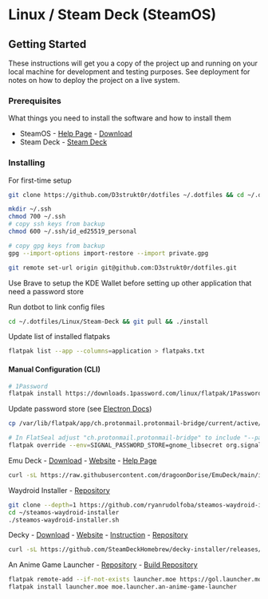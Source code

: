# Linux / Steam Deck (SteamOS)

## Getting Started

These instructions will get you a copy of the project up and running on your local machine for development and testing purposes. See deployment for notes on how to deploy the project on a live system.

### Prerequisites

What things you need to install the software and how to install them

* SteamOS - [Help Page](https://help.steampowered.com/en/faqs/view/1B71-EDF2-EB6D-2BB3) - [Download](https://store.steampowered.com/steamos/download/?ver=steamdeck&snr=100601___)
* Steam Deck - [Steam Deck](https://www.steamdeck.com/)

### Installing

For first-time setup

```sh
git clone https://github.com/D3strukt0r/dotfiles ~/.dotfiles && cd ~/.dotfiles/Linux/Steam-Deck && ./install

mkdir ~/.ssh
chmod 700 ~/.ssh
# copy ssh keys from backup
chmod 600 ~/.ssh/id_ed25519_personal

# copy gpg keys from backup
gpg --import-options import-restore --import private.gpg

git remote set-url origin git@github.com:D3strukt0r/dotfiles.git
```

Use Brave to setup the KDE Wallet before setting up other application that need a password store

Run dotbot to link config files

```sh
cd ~/.dotfiles/Linux/Steam-Deck && git pull && ./install
```

Update list of installed flatpaks

```sh
flatpak list --app --columns=application > flatpaks.txt
```

#### Manual Configuration (CLI)

```bash
# 1Password
flatpak install https://downloads.1password.com/linux/flatpak/1Password.flatpakref
````

Update password store (see [Electron Docs](https://www.electronjs.org/docs/latest/api/safe-storage#safestoragegetselectedstoragebackend-linux))

```bash
cp /var/lib/flatpak/app/ch.protonmail.protonmail-bridge/current/active/export/share/applications/ch.protonmail.protonmail-bridge.desktop '~/.local/share/applications/ProtonMail Bridge.desktop'

# In FlatSeal adjust "ch.protonmail.protonmail-bridge" to include "--password-store="gnome-libsecret"" in the command
flatpak override --env=SIGNAL_PASSWORD_STORE=gnome_libsecret org.signal.Signal
```

Emu Deck - [Download](https://www.emudeck.com/EmuDeck.desktop) - [Website](https://www.emudeck.com/)  - [Help Page](https://emudeck.github.io/how-to-install-emudeck/steamos/)

```bash
curl -sL https://raw.githubusercontent.com/dragoonDorise/EmuDeck/main/install.sh | bash
```

Waydroid Installer - [Repository](https://github.com/ryanrudolfoba/SteamOS-Waydroid-Installer)

```bash
git clone --depth=1 https://github.com/ryanrudolfoba/steamos-waydroid-installer ~/steamos-waydroid-installer
cd ~/steamos-waydroid-installer
./steamos-waydroid-installer.sh
```

Decky - [Download](https://decky.xyz/download) - [Website](https://decky.xyz/) - [Instruction](https://wiki.deckbrew.xyz/en/user-guide/install) - [Repository](https://github.com/SteamDeckHomebrew/decky-installer)

```bash
curl -sL https://github.com/SteamDeckHomebrew/decky-installer/releases/latest/download/user_install_script.sh | sudo bash
```

An Anime Game Launcher - [Repository](https://github.com/an-anime-team/an-anime-game-launcher) - [Build Repository](https://github.com/an-anime-team/flatpak-builds)

```bash
flatpak remote-add --if-not-exists launcher.moe https://gol.launcher.moe/gol.launcher.moe.flatpakrepo
flatpak install launcher.moe moe.launcher.an-anime-game-launcher
```
